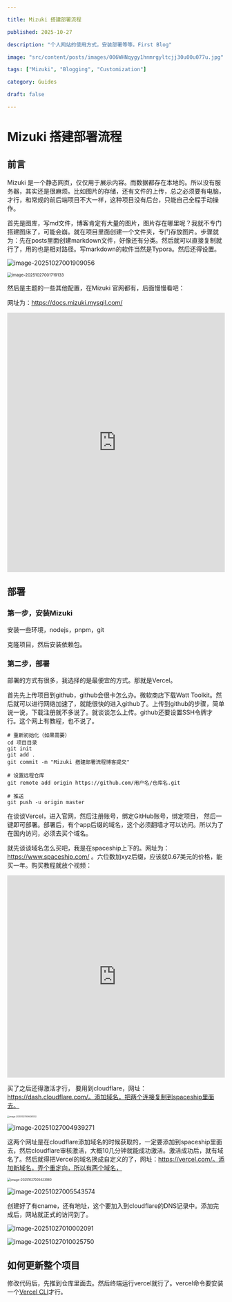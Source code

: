 ```yaml
---

title: Mizuki 搭建部署流程

published: 2025-10-27

description: "个人网站的使用方式，安装部署等等。First Blog"

image: "src/content/posts/images/006WHNqygy1hnmrgyltcjj30u00u077u.jpg"

tags: ["Mizuki", "Blogging", "Customization"]

category: Guides

draft: false

---
```


# Mizuki 搭建部署流程

## 前言

  Mizuki 是一个静态网页，仅仅用于展示内容。而数据都存在本地的。所以没有服务器，其实还是很麻烦。比如图片的存储，还有文件的上传，总之必须要有电脑，才行，和常规的前后端项目不大一样，这种项目没有后台，只能自己全程手动操作。

  首先是图库，写md文件，博客肯定有大量的图片，图片存在哪里呢？我就不专门搭建图床了，可能会崩。就在项目里面创建一个文件夹，专门存放图片。步骤就为：先在posts里面创建markdown文件，好像还有分类。然后就可以直接复制就行了，用的也是相对路径。写markdown的软件当然是Typora。然后还得设置。

![image-20251027001909056](images/image-20251027001909056.png)

<img src="images/image-20251027001719133.png" alt="image-20251027001719133" style="zoom: 67%;" />

然后是主题的一些其他配置，在Mizuki 官网都有，后面慢慢看吧：

网址为：https://docs.mizuki.mysqil.com/

<iframe width="100%" height="600" src="https://docs.mizuki.mysqil.com/" title="YouTube video player" frameborder="0" allow="accelerometer; autoplay; clipboard-write; encrypted-media; gyroscope; picture-in-picture; web-share" allowfullscreen></iframe>

## 部署

### 第一步，安装Mizuki 

安装一些环境，nodejs，pnpm，git

克隆项目，然后安装依赖包。

### 第二步，部署

部署的方式有很多，我选择的是最便宜的方式。那就是Vercel。

首先先上传项目到github，github会很卡怎么办。微软商店下载Watt Toolkit。然后就可以进行网络加速了，就能很快的进入github了。上传到github的步骤，简单说一说，下载注册就不多说了。就谈谈怎么上传。github还要设置SSH令牌才行。这个网上有教程，也不说了。

```git
# 重新初始化（如果需要）
cd 项目目录
git init
git add .
git commit -m "Mizuki 搭建部署流程博客提交"

# 设置远程仓库
git remote add origin https://github.com/用户名/仓库名.git

# 推送
git push -u origin master
```

在谈谈Vercel，进入官网，然后注册账号，绑定GitHub账号，绑定项目， 然后一键即可部署。部署后，有个app后缀的域名，这个必须翻墙才可以访问。所以为了在国内访问，必须去买个域名。

就先谈谈域名怎么买吧，我是在spaceship上下的。网址为：https://www.spaceship.com/ 。六位数加xyz后缀，应该就0.67美元的价格，能买一年。购买教程就放个视频：

<iframe width="100%" height="468" src="https://www.bilibili.com/video/BV12A9pYmEZh/?spm_id_from=333.1391.0.0" title="YouTube video player" frameborder="0" allow="accelerometer; autoplay; clipboard-write; encrypted-media; gyroscope; picture-in-picture; web-share" allowfullscreen></iframe>

买了之后还得激活才行， 要用到cloudflare，网址：https://dash.cloudflare.com/。添加域名，把两个连接复制到spaceship里面去。

<img src="images/image-20251027004830502.png" alt="image-20251027004830502" style="zoom: 33%;" />

![image-20251027004939271](images/image-20251027004939271.png)

这两个网址是在cloudflare添加域名的时候获取的，一定要添加到spaceship里面去，然后cloudflare审核激活，大概10几分钟就能成功激活。激活成功后，就有域名了。然后就得把Vercel的域名换成自定义的了，网址：https://vercel.com/。添加新域名，弄个重定向，所以有两个域名，

<img src="images/image-20251027005423980.png" alt="image-20251027005423980" style="zoom: 50%;" />

![image-20251027005543574](images/image-20251027005543574.png)

创建好了有cname，还有地址，这个要加入到cloudflare的DNS记录中。添加完成后，网站就正式的访问到了。

![image-20251027010002091](images/image-20251027010002091.png)

![image-20251027010025750](images/image-20251027010025750.png)

## 如何更新整个项目

修改代码后，先推到仓库里面去。然后终端运行vercel就行了。vercel命令要安装一个[Vercel CLI](https://vercel.com/docs/cli)才行。

















